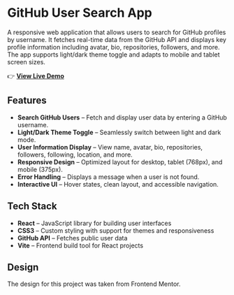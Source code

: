 # GitHub User Search App

A responsive web application that allows users to search for GitHub profiles by username. It fetches real-time data from the GitHub API and displays key profile information including avatar, bio, repositories, followers, and more.
The app supports light/dark theme toggle and adapts to mobile and tablet screen sizes.

👉 **[View Live Demo](https://callmehelga.github.io/github-user-search-react/)**

## Features

- **Search GitHub Users** – Fetch and display user data by entering a GitHub username.
- **Light/Dark Theme Toggle** – Seamlessly switch between light and dark mode.
- **User Information Display** – View name, avatar, bio, repositories, followers, following, location, and more.
- **Responsive Design** – Optimized layout for desktop, tablet (768px), and mobile (375px).
- **Error Handling** – Displays a message when a user is not found.
- **Interactive UI** – Hover states, clean layout, and accessible navigation.

## Tech Stack

- **React** – JavaScript library for building user interfaces
- **CSS3** – Custom styling with support for themes and responsiveness
- **GitHub API** – Fetches public user data
- **Vite** – Frontend build tool for React projects

## Design

The design for this project was taken from Frontend Mentor.
